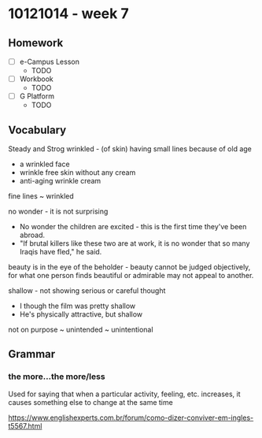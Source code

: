 # 10121014 - week 7
## Homework
- [ ] e-Campus Lesson
	- TODO
- [ ] Workbook
	-  TODO
- [ ] G Platform
	- TODO

## Vocabulary 
Steady and Strog
wrinkled - (of skin) having small lines because of old age 
- a wrinkled face
- wrinkle free skin without any cream
- anti-aging wrinkle cream

fine lines ~ wrinkled

no wonder - it is not surprising
- No wonder the children are excited - this is the first time they've been abroad.
- "If brutal killers like these two are at work, it is no wonder that so many Iraqis have fled," he said.

beauty is in the eye of the beholder - beauty cannot be judged objectively, for what one person finds beautiful or admirable may not appeal to another.

shallow - not showing serious or careful thought
- I though the film was pretty shallow
- He's physically attractive, but shallow

not on purpose ~ unintended ~ unintentional

## Grammar

### the more...the  more​/​less
Used for saying that when a particular activity, feeling, etc. increases, it causes something else to change at the same time

https://www.englishexperts.com.br/forum/como-dizer-conviver-em-ingles-t5567.html



